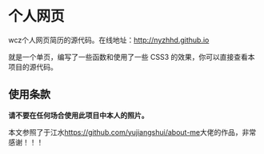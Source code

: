 个人网页
========

wcz个人网页简历的源代码。在线地址：<http://nyzhhd.github.io>

就是一个单页，编写了一些函数和使用了一些 CSS3 的效果，你可以直接查看本项目的源代码。


## 使用条款

**请不要在任何场合使用此项目中本人的照片。**

本文参照了于江水<https://github.com/yujiangshui/about-me>大佬的作品，非常感谢！！！


